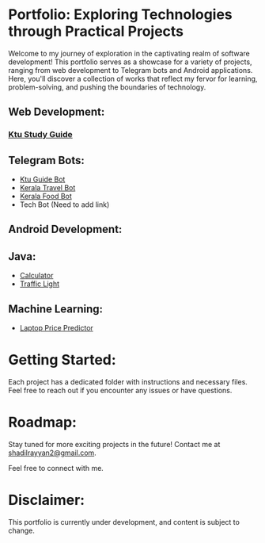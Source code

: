 # Portfolio: Exploring Technologies through Practical Projects

Welcome to my journey of exploration in the captivating realm of software development! This portfolio serves as a showcase for a variety of projects, ranging from web development to Telegram bots and Android applications. Here, you'll discover a collection of works that reflect my fervor for learning, problem-solving, and pushing the boundaries of technology.

## Web Development: 

### [Ktu Study Guide](https://github.com/shadil-rayyan/Ktustudyguide)

## Telegram Bots:
- [Ktu Guide Bot](https://github.com/shadil-rayyan/KtuGuidebot)
- [Kerala Travel Bot](https://github.com/shadil-rayyan/kerala_tourist_spot-bot)
- [Kerala Food Bot](https://github.com/shadil-rayyan/kerala_food_spot-bot)
- Tech Bot (Need to add link)

## Android Development:

## Java:
- [Calculator](https://github.com/shadil-rayyan/My_Projects/tree/main/Java/Calculater)
- [Traffic Light](https://github.com/shadil-rayyan/My_Projects/tree/main/Java/Traffic%20Light)

## Machine Learning:
- [Laptop Price Predictor](https://github.com/shadil-rayyan/My_Projects/tree/main/MachineLearning/LaptopPricePredicator%20-clone)

# Getting Started:
Each project has a dedicated folder with instructions and necessary files. Feel free to reach out if you encounter any issues or have questions.

# Roadmap:
Stay tuned for more exciting projects in the future! Contact me at shadilrayyan2@gmail.com.

Feel free to connect with me.

# Disclaimer:
This portfolio is currently under development, and content is subject to change.
